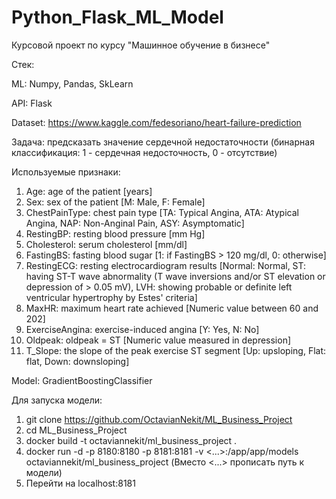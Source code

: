 # Python_Flask_ML_Model

Курсовой проект по курсу "Машинное обучение в бизнесе"

Стек:

ML: Numpy, Pandas, SkLearn

API: Flask

Dataset: https://www.kaggle.com/fedesoriano/heart-failure-prediction

Задача: предсказать значение сердечной недостаточности (бинарная классификация: 1 - сердечная недосточность, 0 - отсутствие)

Используемые признаки:

1. Age: age of the patient [years]
2. Sex: sex of the patient [M: Male, F: Female]
3. ChestPainType: chest pain type [TA: Typical Angina, ATA: Atypical Angina, NAP: Non-Anginal Pain, ASY: Asymptomatic]
4. RestingBP: resting blood pressure [mm Hg]
5. Cholesterol: serum cholesterol [mm/dl]
6. FastingBS: fasting blood sugar [1: if FastingBS > 120 mg/dl, 0: otherwise]
7. RestingECG: resting electrocardiogram results [Normal: Normal, ST: having ST-T wave abnormality (T wave inversions and/or ST elevation or depression of > 0.05 mV), LVH: showing probable or definite left ventricular hypertrophy by Estes' criteria]
8. MaxHR: maximum heart rate achieved [Numeric value between 60 and 202]
9. ExerciseAngina: exercise-induced angina [Y: Yes, N: No]
10. Oldpeak: oldpeak = ST [Numeric value measured in depression]
11. T_Slope: the slope of the peak exercise ST segment [Up: upsloping, Flat: flat, Down: downsloping]

Model: GradientBoostingClassifier

Для запуска модели:
1. git clone https://github.com/OctavianNekit/ML_Business_Project
2. cd ML_Business_Project
3. docker build -t octaviannekit/ml_business_project .
4. docker run -d -p 8180:8180 -p 8181:8181 -v <...>:/app/app/models octaviannekit/ml_business_project
(Вместо <...> прописать путь к модели)
5. Перейти на localhost:8181
